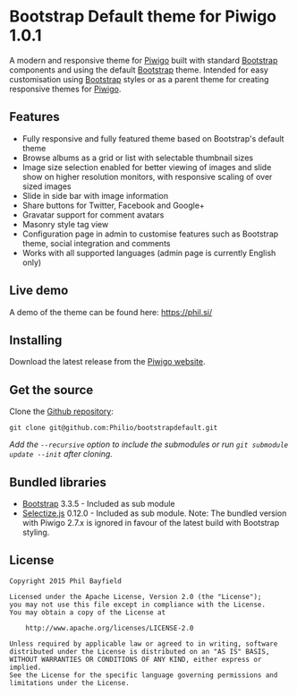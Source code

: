 Bootstrap Default theme for Piwigo 1.0.1
========================================

A modern and responsive theme for [Piwigo](http://piwigo.org/) built with standard [Bootstrap](http://getbootstrap.com/) components and using the default [Bootstrap](http://getbootstrap.com/) theme.
Intended for easy customisation using [Bootstrap](http://getbootstrap.com/) styles or as a parent theme for creating responsive themes for [Piwigo](http://piwigo.org/).

## Features

* Fully responsive and fully featured theme based on Bootstrap's default theme
* Browse albums as a grid or list with selectable thumbnail sizes
* Image size selection enabled for better viewing of images and slide show on higher resolution monitors, with
  responsive scaling of over sized images
* Slide in side bar with image information
* Share buttons for Twitter, Facebook and Google+
* Gravatar support for comment avatars
* Masonry style tag view
* Configuration page in admin to customise features such as Bootstrap theme, social integration and comments
* Works with all supported languages (admin page is currently English only)

## Live demo

A demo of the theme can be found here: https://phil.si/

## Installing

Download the latest release from the [Piwigo website](http://piwigo.org/ext/extension_view.php?eid=796).

## Get the source

Clone the [Github repository](https://github.com/Philio/bootstrapdefault):

    git clone git@github.com:Philio/bootstrapdefault.git
    
*Add the `--recursive` option to include the submodules or run `git submodule update --init` after cloning.*

## Bundled libraries

* [Bootstrap](http://getbootstrap.com/) 3.3.5 - Included as sub module
* [Selectize.js](http://brianreavis.github.io/selectize.js/) 0.12.0 - Included as sub module. Note: The bundled version
with Piwigo 2.7.x is ignored in favour of the latest build with Bootstrap styling.

## License

    Copyright 2015 Phil Bayfield

    Licensed under the Apache License, Version 2.0 (the "License");
    you may not use this file except in compliance with the License.
    You may obtain a copy of the License at

        http://www.apache.org/licenses/LICENSE-2.0

    Unless required by applicable law or agreed to in writing, software
    distributed under the License is distributed on an "AS IS" BASIS,
    WITHOUT WARRANTIES OR CONDITIONS OF ANY KIND, either express or implied.
    See the License for the specific language governing permissions and
    limitations under the License.

